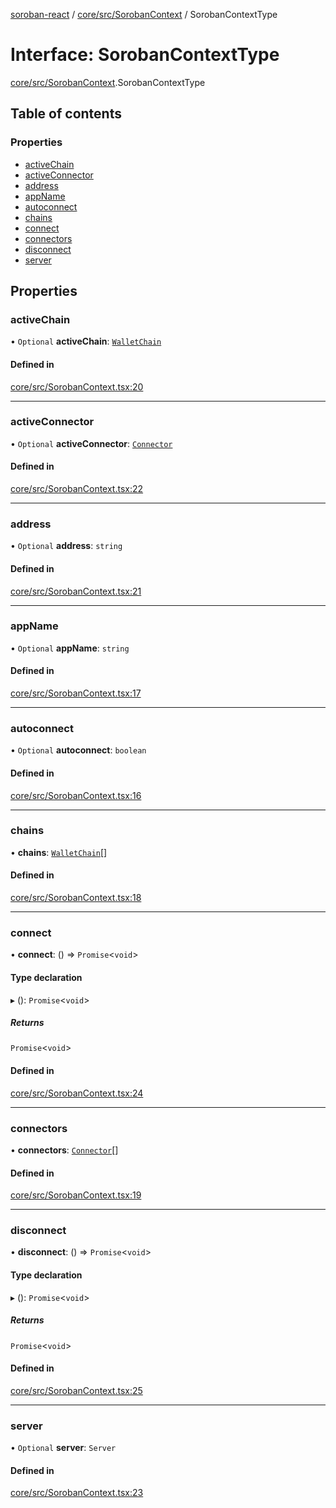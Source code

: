 [soroban-react](../README.md) / [core/src/SorobanContext](../modules/core_src_SorobanContext.md) / SorobanContextType

# Interface: SorobanContextType

[core/src/SorobanContext](../modules/core_src_SorobanContext.md).SorobanContextType

## Table of contents

### Properties

- [activeChain](core_src_SorobanContext.SorobanContextType.md#activechain)
- [activeConnector](core_src_SorobanContext.SorobanContextType.md#activeconnector)
- [address](core_src_SorobanContext.SorobanContextType.md#address)
- [appName](core_src_SorobanContext.SorobanContextType.md#appname)
- [autoconnect](core_src_SorobanContext.SorobanContextType.md#autoconnect)
- [chains](core_src_SorobanContext.SorobanContextType.md#chains)
- [connect](core_src_SorobanContext.SorobanContextType.md#connect)
- [connectors](core_src_SorobanContext.SorobanContextType.md#connectors)
- [disconnect](core_src_SorobanContext.SorobanContextType.md#disconnect)
- [server](core_src_SorobanContext.SorobanContextType.md#server)

## Properties

### activeChain

• `Optional` **activeChain**: [`WalletChain`](types_src.WalletChain.md)

#### Defined in

[core/src/SorobanContext.tsx:20](https://github.com/mauroepce/soroban-react/blob/486e5d4/packages/core/src/SorobanContext.tsx#L20)

___

### activeConnector

• `Optional` **activeConnector**: [`Connector`](../modules/types_src.md#connector)

#### Defined in

[core/src/SorobanContext.tsx:22](https://github.com/mauroepce/soroban-react/blob/486e5d4/packages/core/src/SorobanContext.tsx#L22)

___

### address

• `Optional` **address**: `string`

#### Defined in

[core/src/SorobanContext.tsx:21](https://github.com/mauroepce/soroban-react/blob/486e5d4/packages/core/src/SorobanContext.tsx#L21)

___

### appName

• `Optional` **appName**: `string`

#### Defined in

[core/src/SorobanContext.tsx:17](https://github.com/mauroepce/soroban-react/blob/486e5d4/packages/core/src/SorobanContext.tsx#L17)

___

### autoconnect

• `Optional` **autoconnect**: `boolean`

#### Defined in

[core/src/SorobanContext.tsx:16](https://github.com/mauroepce/soroban-react/blob/486e5d4/packages/core/src/SorobanContext.tsx#L16)

___

### chains

• **chains**: [`WalletChain`](types_src.WalletChain.md)[]

#### Defined in

[core/src/SorobanContext.tsx:18](https://github.com/mauroepce/soroban-react/blob/486e5d4/packages/core/src/SorobanContext.tsx#L18)

___

### connect

• **connect**: () => `Promise`<`void`\>

#### Type declaration

▸ (): `Promise`<`void`\>

##### Returns

`Promise`<`void`\>

#### Defined in

[core/src/SorobanContext.tsx:24](https://github.com/mauroepce/soroban-react/blob/486e5d4/packages/core/src/SorobanContext.tsx#L24)

___

### connectors

• **connectors**: [`Connector`](../modules/types_src.md#connector)[]

#### Defined in

[core/src/SorobanContext.tsx:19](https://github.com/mauroepce/soroban-react/blob/486e5d4/packages/core/src/SorobanContext.tsx#L19)

___

### disconnect

• **disconnect**: () => `Promise`<`void`\>

#### Type declaration

▸ (): `Promise`<`void`\>

##### Returns

`Promise`<`void`\>

#### Defined in

[core/src/SorobanContext.tsx:25](https://github.com/mauroepce/soroban-react/blob/486e5d4/packages/core/src/SorobanContext.tsx#L25)

___

### server

• `Optional` **server**: `Server`

#### Defined in

[core/src/SorobanContext.tsx:23](https://github.com/mauroepce/soroban-react/blob/486e5d4/packages/core/src/SorobanContext.tsx#L23)
